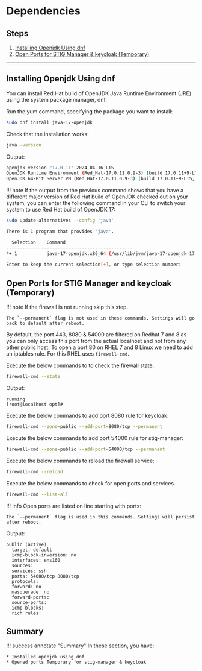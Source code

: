 # Dependencies

## Steps
1. [Installing Openjdk Using dnf](#installing-openjdk-using-dnf)
2. [Open Ports for STIG Manager & keycloak (Temporary)](#open-ports-for-stig-manager-and-keycloak-temporary)


----
## Installing Openjdk Using dnf
You can install Red Hat build of OpenJDK Java Runtime Environment (JRE) using the system package manager, dnf.

Run the yum command, specifying the package you want to install:
```sh
sudo dnf install java-17-openjdk
```

Check that the installation works:
```sh
java -version
```

Output:
```sh
openjdk version "17.0.11" 2024-04-16 LTS
OpenJDK Runtime Environment (Red_Hat-17.0.11.0.9-3) (build 17.0.11+9-LTS)
OpenJDK 64-Bit Server VM (Red_Hat-17.0.11.0.9-3) (build 17.0.11+9-LTS, mixed mode, sharing)
```

!!! note
    If the output from the previous command shows that you have a different major version of Red Hat build of OpenJDK checked out on your system, you can enter the following command in your CLI to switch your system to use Red Hat build of OpenJDK 17:


```sh
sudo update-alternatives --config 'java'
```

```sh
There is 1 program that provides 'java'.

  Selection    Command
-----------------------------------------------
*+ 1           java-17-openjdk.x86_64 (/usr/lib/jvm/java-17-openjdk-17.0.11.0.9-2.el8.x86_64/bin/java)

Enter to keep the current selection[+], or type selection number:
```


## Open Ports for STIG Manager and keycloak (Temporary)
!!! note
    If the firewall is not running skip this step.

    The `--permanent` flag is not used in these commands. Settings will go back to default after reboot.

By default, the port 443, 8080 & 54000 are filtered on Redhat 7 and 8 as you can only access this port from the actual localhost and not from any other public host. To open a port 80 on RHEL 7 and 8 Linux we need to add an iptables rule. For this RHEL uses `firewall-cmd`.


Execute the below commands to to check the firewall state.
```sh
firewall-cmd --state
```

Output:
```{.console .no-copy}
running
[root@localhost opt]#
```

Execute the below commands to add port 8080 rule for keycloak: 
```sh
firewall-cmd --zone=public --add-port=8080/tcp --permanent
```

Execute the below commands to add port 54000 rule for stig-manager: 
```sh
firewall-cmd --zone=public --add-port=54000/tcp --permanent
```

Execute the below commands to reload the firewall service: 
```sh
firewall-cmd --reload
```

Execute the below commands to check  for open ports and services.
```sh
firewall-cmd --list-all
```

!!! info
    Open ports are listed on line starting with ports:

    The `--permanent` flag is used in this commands. Settings will persist after reboot.

Output:
```{.console .no-copy}
public (active)
  target: default
  icmp-block-inversion: no
  interfaces: ens160
  sources:
  services: ssh
  ports: 54000/tcp 8080/tcp
  protocols:
  forward: no
  masquerade: no
  forward-ports:
  source-ports:
  icmp-blocks:
  rich rules:
```

## Summary
!!! success annotate "Summary"
    In these section, you have:

    * Installed openjdk using dnf
    * Opened ports Temporary for stig-manager & keycloak

